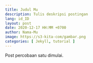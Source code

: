 ```yaml
---
title: Judul Mu
description: Tulis deskripsi postingan
lang: id_ID
layout: post
date: 2020-12-17 HH:MM +0700
author: Nama-Mu
image: https://s3-kita-com/gambar.png
categories: [ Jekyll, tutorial ]
---
```


Post percobaan satu dimulai. 